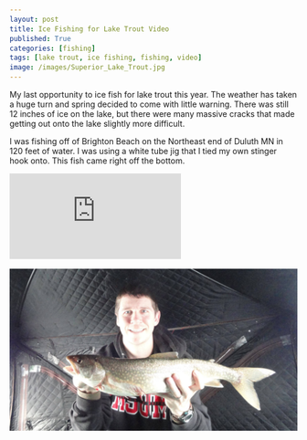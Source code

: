 ```yaml
---
layout: post
title: Ice Fishing for Lake Trout Video
published: True
categories: [fishing]
tags: [lake trout, ice fishing, fishing, video]
image: /images/Superior_Lake_Trout.jpg
---
```


<style>.parallax-background {background: url("/images/Superior_Lake_Trout.jpg");}</style>

My last opportunity to ice fish for lake trout this year. The weather has taken a huge turn and spring decided to come with little warning. There was still 12 inches of ice on the lake, but there were many massive cracks that made getting out onto the lake slightly more difficult.

I was fishing off of Brighton Beach on the Northeast end of Duluth MN in 120 feet of water. I was using a white tube jig that I tied my own stinger hook onto. This fish came right off the bottom.

<div class="video">
  <div class="video-wrapper">
      <iframe src="http://www.youtube.com/embed/xNv6j5CNuwc?showinfo=0&iv_load_policy=3&controls=1" frameborder="0" allowfullscreen></iframe>
  </div>
</div>

<a href="/images/Superior_Lake_Trout.jpg" data-lightbox="Lake Superior Laker" data-title="Lake Superior Laker"><img class="centered" src="/images/Superior_Lake_Trout.jpg" alt="Lake Superior Laker"></a>

